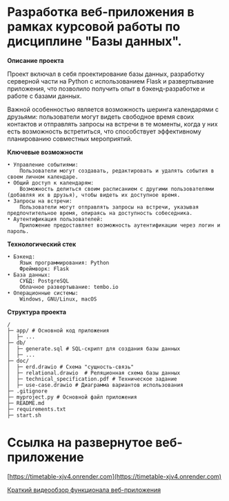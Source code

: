 # Разработка веб-приложения в рамках курсовой работы по дисциплине "Базы данных". 


**Описание проекта**

Проект включал в себя проектирование базы данных, разработку серверной части на Python с использованием Flask и развертывание приложения, что позволило получить опыт в бэкенд-разработке и работе с базами данных. 

Важной особенностью является возможность шеринга календарями с друзьями: пользователи могут видеть свободное время своих контактов и отправлять запросы на встречи в те моменты, когда у них есть возможность встретиться, что способствует эффективному планированию совместных мероприятий. 
    
    
**Ключевые возможности**

    • Управление событиями:
        Пользователи могут создавать, редактировать и удалять события в своем личном календаре.
    • Общий доступ к календарям:
        Возможность делиться своим расписанием с другими пользователями (добавляя их в друзья), чтобы видеть их доступное время. 
    • Запросы на встречи:
        Пользователи могут отправлять запросы на встречи, указывая предпочтительное время, опираясь на доступность собеседника.
    • Аутентификация пользователей: 
        Приложение предоставляет возможность аутентификации через логин и пароль.


**Технологический стек**

    • Бэкенд:
        Язык программирования: Python
        Фреймворк: Flask
    • База данных:
        СУБД: PostgreSQL
        Облачное развертывание: tembo.io
    • Операционные системы:
        Windows, GNU/Linux, macOS


**Структура проекта**

    /
    ├─ app/ # Основной код приложения
    │  ├─ ...
    ├─ db/
    │  ├─ generate.sql # SQL-скрипт для создания базы данных
    │  ├─ ...    
    ├─ doc/
    │  ├─ erd.drawio # Схема "сущность-связь"
    │  ├─ relational.drawio  # Реляционная схема базы данных
    │  ├─ technical_specification.pdf # Техническое задание
    │  ├─ use-case.drawio # Диаграмма вариантов использования
    ├─ .gitignore
    ├─ myproject.py # Основной файл приложения
    ├─ README.md
    ├─ requirements.txt
    ├─ start.sh


# Ссылка на развернутое веб-приложение
 [https://timetable-xjv4.onrender.com](https://timetable-xjv4.onrender.com)

 [Краткий видеообзор функционала веб-приложения](https://youtu.be/YcDU3sF3iec?si=UlkMQYKwDSU4AoTI)
